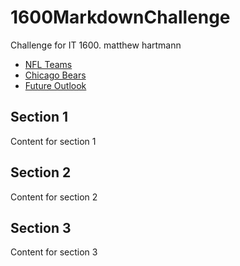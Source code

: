 # 1600MarkdownChallenge
Challenge for IT 1600. matthew hartmann

- [NFL Teams](NFL.md)
- [Chicago Bears](Bears.md)
- [Future Outlook](#section-3)

## Section 1
Content for section 1

## Section 2
Content for section 2

## Section 3
Content for section 3

